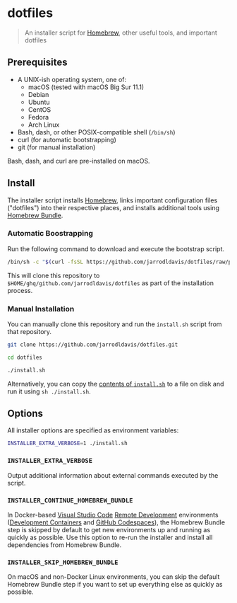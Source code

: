 # dotfiles

> An installer script for [Homebrew], other useful tools, and important dotfiles

## Prerequisites

- A UNIX-ish operating system, one of:
  - macOS (tested with macOS Big Sur 11.1)
  - Debian
  - Ubuntu
  - CentOS
  - Fedora
  - Arch Linux
- Bash, dash, or other POSIX-compatible shell (`/bin/sh`)
- curl (for automatic bootstrapping)
- git (for manual installation)

Bash, dash, and curl are pre-installed on macOS.

## Install

The installer script installs [Homebrew], links important configuration files ("dotfiles") into their respective
places, and installs additional tools using [Homebrew Bundle].

### Automatic Boostrapping

Run the following command to download and execute the bootstrap script.

```sh
/bin/sh -c "$(curl -fsSL https://github.com/jarrodldavis/dotfiles/raw/personal/macos/install.sh)"
```

This will clone this repository to `$HOME/ghq/github.com/jarrodldavis/dotfiles` as part of the installation process.

### Manual Installation

You can manually clone this repository and run the `install.sh` script from that repository.

```sh
git clone https://github.com/jarrodldavis/dotfiles.git
```

```sh
cd dotfiles
```

```sh
./install.sh
```

Alternatively, you can copy the [contents of `install.sh`] to a file on disk and run it using `sh ./install.sh`.

## Options

All installer options are specified as environment variables:

```sh
INSTALLER_EXTRA_VERBOSE=1 ./install.sh
```

### `INSTALLER_EXTRA_VERBOSE`

Output additional information about external commands executed by the script.

### `INSTALLER_CONTINUE_HOMEBREW_BUNDLE`
In Docker-based [Visual Studio Code] [Remote Development] environments ([Development Containers] and [GitHub
Codespaces]), the Homebrew Bundle step is skipped by default to get new environments up and running as quickly as
possible. Use this option to re-run the installer and install all dependencies from Homebrew Bundle.

### `INSTALLER_SKIP_HOMEBREW_BUNDLE`
On macOS and non-Docker Linux environments, you can skip the default Homebrew Bundle step if you want to set up
everything else as quickly as possible.


[Homebrew]:                 https://brew.sh
[Homebrew Bundle]:          https://github.com/Homebrew/homebrew-bundle
[contents of `install.sh`]: https://github.com/jarrodldavis/dotfiles/raw/personal/macos/install.sh
[Visual Studio Code]:       https://code.visualstudio.com
[Remote Development]:       https://code.visualstudio.com/docs/remote/remote-overview
[Development Containers]:   https://code.visualstudio.com/docs/remote/containers
[GitHub Codespaces]:        https://code.visualstudio.com/docs/remote/codespaces
